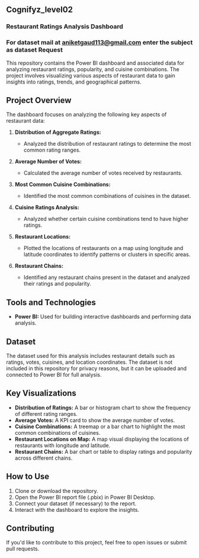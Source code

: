 ## Cognifyz_level02
### Restaurant Ratings Analysis Dashboard
### For dataset mail at aniketgaud113@gmail.com  enter the subject as dataset Request


This repository contains the Power BI dashboard and associated data for analyzing restaurant ratings, popularity, and cuisine combinations. The project involves visualizing various aspects of restaurant data to gain insights into ratings, trends, and geographical patterns.

## Project Overview

The dashboard focuses on analyzing the following key aspects of restaurant data:

1. **Distribution of Aggregate Ratings:**
   - Analyzed the distribution of restaurant ratings to determine the most common rating ranges.

2. **Average Number of Votes:**
   - Calculated the average number of votes received by restaurants.

3. **Most Common Cuisine Combinations:**
   - Identified the most common combinations of cuisines in the dataset.

4. **Cuisine Ratings Analysis:**
   - Analyzed whether certain cuisine combinations tend to have higher ratings.

5. **Restaurant Locations:**
   - Plotted the locations of restaurants on a map using longitude and latitude coordinates to identify patterns or clusters in specific areas.

6. **Restaurant Chains:**
   - Identified any restaurant chains present in the dataset and analyzed their ratings and popularity.

## Tools and Technologies

- **Power BI:** Used for building interactive dashboards and performing data analysis.

## Dataset

The dataset used for this analysis includes restaurant details such as ratings, votes, cuisines, and location coordinates. The dataset is not included in this repository for privacy reasons, but it can be uploaded and connected to Power BI for full analysis.

## Key Visualizations

- **Distribution of Ratings:** A bar or histogram chart to show the frequency of different rating ranges.
- **Average Votes:** A KPI card to show the average number of votes.
- **Cuisine Combinations:** A treemap or a bar chart to highlight the most common combinations of cuisines.
- **Restaurant Locations on Map:** A map visual displaying the locations of restaurants with longitude and latitude.
- **Restaurant Chains:** A bar chart or table to display ratings and popularity across different chains.

## How to Use

1. Clone or download the repository.
2. Open the Power BI report file (.pbix) in Power BI Desktop.
3. Connect your dataset (if necessary) to the report.
4. Interact with the dashboard to explore the insights.

## Contributing

If you'd like to contribute to this project, feel free to open issues or submit pull requests.



